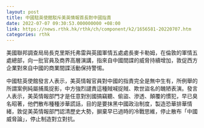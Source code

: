 ```yaml
---
layout: post
title: 中國駐英使館駁斥美英情報首長對中國指責
date: 2022-07-07 09:30:53.000000000 +08:00
link: https://news.rthk.hk/rthk/ch/component/k2/1656581-20220707.htm
categories: rthk
---
```


美國聯邦調查局局長克里斯托弗雷與英國軍情五處處長麥卡勒姆，在倫敦的軍情五處總部，向一批官員及商界高層演講，指來自中國間諜的威脅持續增加，敦促西方企業對來自中國的商業間諜活動保持警惕。

中國駐英使館發言人表示，美英情報官員對中國的指責完全是無中生有，所例舉的所謂案例純屬捕風捉影，中方強烈譴責這種賊喊捉賊、欺世盜名的醜陋表演。發言人表示，美英情報部門才是任意對別國搞竊聽、偷盜、滲透、顛覆的慣犯，早已臭名昭著，他們散布種種涉華謊話，目的是要抹黑中國政治制度，製造恐華排華情緒，敦促美英情報部門認清歷史大勢，摒棄早已過時的冷戰思維，停止散布「中國威脅論」，停止制造對立對抗。

